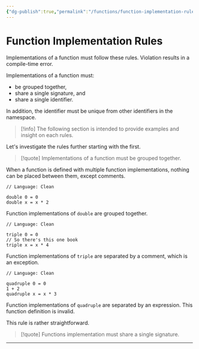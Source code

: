 ```yaml
---
{"dg-publish":true,"permalink":"/functions/function-implementation-rules/","created":"2023-06-20T18:37:36.404+02:00","updated":"2023-06-24T23:17:50.253+02:00"}
---
```



# Function Implementation Rules

Implementations of a function must follow these rules.
Violation results in a compile-time error.

Implementations of a function must:
- be grouped together,
- share a single signature, and
- share a single identifier.

In addition, the identifier must be unique from other identifiers in the namespace.

> [!info]
> The following section is intended to provide examples and insight on each rules.

Let's investigate the rules further starting with the first.

> [!quote]
> Implementations of a function must be grouped together.

When a function is defined with multiple function implementations, nothing can be placed between them, except comments.

```Clean
// Language: Clean

double 0 = 0
double x = x * 2
```

Function implementations of `double` are grouped together.

```Clean
// Language: Clean

triple 0 = 0
// So there's this one book
triple x = x * 4
```

Function implementations of `triple` are separated by a comment, which is an exception.

```Clean
// Language: Clean

quadruple 0 = 0
1 + 2
quadruple x = x * 3
```

Function implementations of `quadruple` are separated by an expression.
This function definition is invalid.

This rule is rather straightforward.

> [!quote]
> Functions implementation must share a single signature.




---
